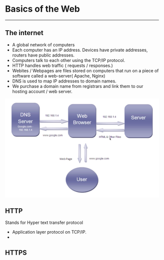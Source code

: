 # Basics of the Web
---
## The internet
* A global network of computers
* Each computer has an IP address.
  Devices have private addresses, routers have public addresses.
* Computers talk to each other using the TCP/IP protocol.
* HTTP handles web traffic ( requests / responses.)
* Webites / Webpages are files stored on computers that run on a piece of software called a web-server( Apache, Nginx)
* DNS is used to map IP addresses to domain names.
* We purchase a domain name from registrars and link them to our hosting account / web server.


![basicsOfTheWeb](./Resources/basicsoftheweb.png)
## HTTP 
Stands for Hyper text transfer protocol

* Application layer protocol on TCP/IP.
* 
## HTTPS